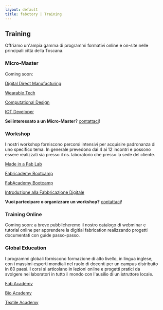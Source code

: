 ```yaml
---
layout: default
title: fabctory | Training
---
```


## Training

Offriamo un'ampia gamma di programmi formativi online e on-site nelle principali città della Toscana.

### Micro-Master

Coming soon: 

[Digital Direct Manufacturing](#)

[Wearable Tech](#)

[Computational Design](#)

[IOT Developer](#)

**Sei interessato a un Micro-Master?** [contattaci](mailto:info@fabctory.com)!

### Workshop

I nostri workshop forniscono percorsi intensivi per acquisire padronanza di uno specifico tema. In generale prevedono dai 4 ai 12 incontri e possono essere realizzati sia presso il ns. laboratorio che presso la sede del cliente.

[Made in a Fab Lab](http://fablabmade.com/workshop)

[Fabricademy Bootcamp](http://textile-academy.org/bootcamp)

[FabAcademy Bootcamp](http://fablabtoscana.it/bootcamp)

[Introduzione alla Fabbricazione Digitale]()

**Vuoi partecipare o organizzare un workshop?** [contattaci](mailto:info@fabctory.com)!

### Training Online

Coming soon: a breve pubblicheremo il nostro catalogo di webminar e tutorial online per apprendere la digitial fabrication realizzando progetti documentati con guide passo-passo.

### Global Education

I programmi globali forniscono formazione di alto livello, in lingua inglese, con i massimi esperti mondiali nel ruolo di docenti per un campus distribuito in 60 paesi. I corsi si articolano in lezioni online e progetti pratici da svolgere nei laboratori in tutto il mondo con l'ausilio di un istruttore locale.

[Fab Academy](http://fabacademy.org)

[Bio Academy](http://bio.academany.org)

[Textile Academy](http://textile-academy.org)



